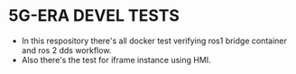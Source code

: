 # 5G-ERA DEVEL TESTS

* In this respository there's all docker test verifying ros1 bridge container and ros 2 dds workflow.
* Also there's the test for iframe instance using HMI.